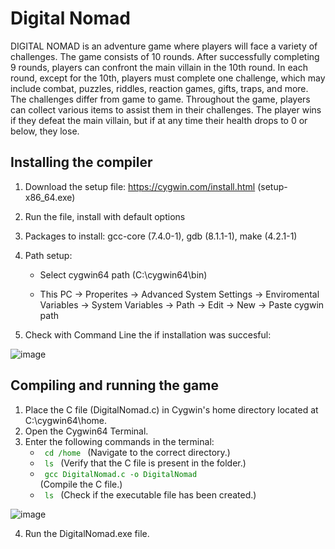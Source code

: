 # Digital Nomad

DIGITAL NOMAD is an adventure game where players will face a variety of challenges. The game consists of 10 rounds. After successfully completing 9 rounds, players can confront the main villain in the 10th round. In each round, except for the 10th, players must complete one challenge, which may include combat, puzzles, riddles, reaction games, gifts, traps, and more. The challenges differ from game to game. Throughout the game, players can collect various items to assist them in their challenges. The player wins if they defeat the main villain, but if at any time their health drops to 0 or below, they lose.

## Installing the compiler 

1. Download the setup file: https://cygwin.com/install.html (setup-x86_64.exe)
2. Run the file, install with default options
3. Packages to install: gcc-core (7.4.0-1), gdb (8.1.1-1), make (4.2.1-1)
4. Path setup:

   * Select cygwin64 path (C:\cygwin64\bin)

   * This PC -> Properites -> Advanced System Settings -> Enviromental Variables -> System Variables -> Path -> Edit -> New -> Paste cygwin path

5. Check with Command Line the if installation was succesful:

  ![image](https://github.com/user-attachments/assets/bac525c1-27c4-4a7a-84d0-67919be4a059)
  
## Compiling and running the game
1.  Place the C file (DigitalNomad.c) in Cygwin's home directory located at C:\cygwin64\home.
2.  Open the Cygwin64 Terminal.
3.  Enter the following commands in the terminal:
    * <code style="color : green"> cd /home </code>  (Navigate to the correct directory.)
    * <code style="color : green"> ls </code> (Verify that the C file is present in the folder.)
    * <code style="color : green"> gcc  DigitalNomad.c -o DigitalNomad </code>  (Compile the C file.)
    * <code style="color : green"> ls </code> (Check if the executable file has been created.)

![image](https://github.com/user-attachments/assets/05bf8308-3b89-4234-97bb-61c574e90c60)

4. Run the DigitalNomad.exe file.

